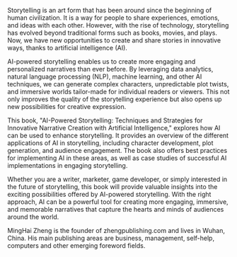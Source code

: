 
Storytelling is an art form that has been around since the beginning of human civilization. It is a way for people to share experiences, emotions, and ideas with each other. However, with the rise of technology, storytelling has evolved beyond traditional forms such as books, movies, and plays. Now, we have new opportunities to create and share stories in innovative ways, thanks to artificial intelligence (AI).

AI-powered storytelling enables us to create more engaging and personalized narratives than ever before. By leveraging data analytics, natural language processing (NLP), machine learning, and other AI techniques, we can generate complex characters, unpredictable plot twists, and immersive worlds tailor-made for individual readers or viewers. This not only improves the quality of the storytelling experience but also opens up new possibilities for creative expression.

This book, "AI-Powered Storytelling: Techniques and Strategies for Innovative Narrative Creation with Artificial Intelligence," explores how AI can be used to enhance storytelling. It provides an overview of the different applications of AI in storytelling, including character development, plot generation, and audience engagement. The book also offers best practices for implementing AI in these areas, as well as case studies of successful AI implementations in engaging storytelling.

Whether you are a writer, marketer, game developer, or simply interested in the future of storytelling, this book will provide valuable insights into the exciting possibilities offered by AI-powered storytelling. With the right approach, AI can be a powerful tool for creating more engaging, immersive, and memorable narratives that capture the hearts and minds of audiences around the world.

MingHai Zheng is the founder of zhengpublishing.com and lives in Wuhan, China. His main publishing areas are business, management, self-help, computers and other emerging foreword fields.
